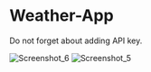 # Weather-App
Do not forget about adding API key.

![Screenshot_6](https://github.com/Sheggy1/Weather-App/assets/43640476/03bccec5-f2f0-4da6-8cfa-b39d190cc0e6)
![Screenshot_5](https://github.com/Sheggy1/Weather-App/assets/43640476/79b5060f-22ed-4ed9-9177-50aa84e215fc)
